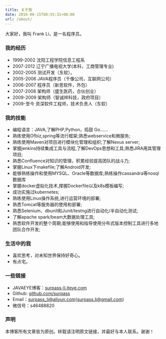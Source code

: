 ```yaml
---
title: 关于我
date: 2016-06-15T08:55:31+08:00
url: /about/
---
```



<p class="message">
大家好，我叫 Frank Li，是一名程序员。
</p>


### 我的经历

 * 1999-2002 沈阳工程学院信息工程系 
 * 2007-2012 辽宁广播电视大学(本科，工商管理专业)
 * 2002-2005 测试开发（东软）。
 * 2005-2006 JAVA程序员（千像公司，互联网公司）
 * 2006-2007 程序员（新思软件，外包）
 * 2007-2008 架构师（盛生医药，合伙创业）
 * 2009-2009 架构师（智诚祥科技，政府项目）
 * 2009-至今 资深软件工程师，技术负责人（东软）
 

### 我的技能

 * 编程语言：JAVA,了解PHP,Python，捣鼓 Go……
 * 熟练使用Ofbiz,spring等流行框架;熟悉webservice和微服务;
 * 熟练使用Maven对项目进行模块化管理和组织;了解Nexus server;
 * 掌握jenkins持续集成工具与流程,了解DevOps思想和工具;熟悉JIRA用其管理项目;
 * 熟悉Confluence对知识的管理，积累经验提高团队的战斗力;
 * 掌握Linux下makefile;了解Android开发;
 * 能够熟练操作和使用MYSQL、Oracle等数据库;熟练操作cassandra等nosql数据库
 * 掌握docker虚拟化技术,撑握Dockerfile以及k8s模板编写;
 * 成功实施过kubernetes;
 * 熟练使用Linux操作系统,进行运营环境的部署;
 * 熟悉Tomcat等服务器的使用和部署;
 * 熟悉Selenium、dbunit和Junit/testng进行自动化/半自动化测试;
 * 了解apache spark/beam大数据处理工具;
 * 熟悉软件开发的整个周期;能够使用和指导使用分布式版本控制工具进行多地团队合作开发;


### 生活中的我

 * 喜欢思考，对未知世界保持好奇心。
 * 有点宅。
 

### 一些链接

 * JAVAEYE博客：[surpass-li.iteye.com](http://surpass-li.iteye.com/)
 * Github: [github.com/surpass](https://github.com/surpass)
 * Email：surpass_li@aliyun.com(surpass.li@gmail.com)
 * 微信号：s46488820   

### 声明

本博客所有文章皆为原创。转载请注明原文链接，并最好与本人联系。谢谢！
